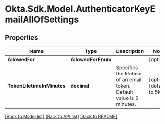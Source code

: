 # Okta.Sdk.Model.AuthenticatorKeyEmailAllOfSettings

## Properties

Name | Type | Description | Notes
------------ | ------------- | ------------- | -------------
**AllowedFor** | **AllowedForEnum** |  | [optional] 
**TokenLifetimeInMinutes** | **decimal** | Specifies the lifetime of an email token. Default value is 5 minutes. | [optional] [default to 5M]

[[Back to Model list]](../README.md#documentation-for-models) [[Back to API list]](../README.md#documentation-for-api-endpoints) [[Back to README]](../README.md)


